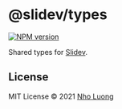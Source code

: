 # @slidev/types

[![NPM version](https://img.shields.io/npm/v/@slidev/types?color=3AB9D4&label=)](https://www.npmjs.com/package/@slidev/types)

Shared types for [Slidev](https://sli.dev).

## License

MIT License © 2021 [Nho Luong](https://github.com/nholuongut)
